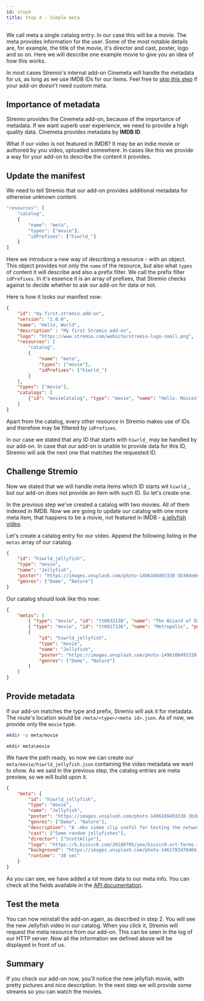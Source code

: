 ```yaml
---
id: step4
title: Step 4 - Simple meta
---
```


We call meta a single catalog entry. In our case this will be a movie. The meta provides information for the user. Some of the most notable details are, for example, the title of the movie, it's director and cast, poster, logo and so on. Here we will describe one example movie to give you an idea of how this works.

In most cases Stremio's internal add-on Cinemeta will handle the metadata for us, as long as we use IMDB IDs for our items. Feel free to [skip this step](/stremio-addon-guide/step5) if your add-on doesn't need custom meta.

Importance of metadata
---

Stremio provides the Cinemeta add-on, because of the importance of metadata. If we want superb user experience, we need to provide a high quality data. Cinemeta provides metadata by **IMDB ID**.

What if our video is not featured in IMDB? It may be an indie movie or authored by you video, uploaded somewhere. In cases like this we provide a way for your add-on to describe the content it provides.

Update the manifest
---

We need to tell Stremio that our add-on provides additional metadata for otherwise unknown content.

```JavaScript
"resources": [
    "catalog",
    {
        "name": "meta",
        "types": ["movie"],
        "idPrefixes": ["hiwrld_"]
    }
]
```

Here we introduce a new way of describing a resource - with an object. This object provides not only the `name` of the resource, but also what `types` of content it will describe and also a prefix filter. We call the prefix filter `idPrefixes`. In it's essence it is an array of prefixes, that Stremio checks against to decide whether to ask our add-on for data or not.

Here is how it looks our manifest now:

```json
{
    "id": "my.first.stremio.add-on",
    "version": "1.0.0",
    "name": "Hello, World",
    "description" : "My first Stremio add-on",
    "logo": "https://www.stremio.com/website/stremio-logo-small.png",
    "resources": [
        "catalog",
        {
            "name": "meta",
            "types": ["movie"],
            "idPrefixes": ["hiwrld_"]
        }
    ],
    "types": ["movie"],
    "catalogs": [
        {"id": "movieCatalog", "type": "movie", "name": "Hello, Movies"}
    ]
}
```

Apart from the catalog, every other resource in Stremio makes use of IDs and therefore may be filtered by `idPrefixes`.

In our case we stated that any ID that starts with `hiwrld_` may be handled by our add-on. In case that our add-on is unable to provide data for this ID, Stremio will ask the next one that matches the requested ID.

Challenge Stremio
---

Now we stated that we will handle meta items which ID starts wit `hiwrld_`, but our add-on does not provide an item with such ID. So let's create one.

In the previous step we've created a catalog with two movies. All of them indexed in IMDB. Now we are going to update our catalog with one more meta item, that happens to be a movie, not featured in IMDB - [a jellyfish video](http://jell.yfish.us/).

Let's create a catalog entry for our video. Append the following listing in the `metas` array of our catalog.

```json
{
    "id": "hiwrld_jellyfish",
    "type": "movie",
    "name": "Jellyfish",
    "poster": "https://images.unsplash.com/photo-1496108493338-3b30de66f9be",
    "genres": ["Demo", "Nature"]
}
```

Our catalog should look like this now:

```json
{
    "metas": [
        { "type": "movie", "id": "tt0032138", "name": "The Wizard of Oz", "poster": "https://images.metahub.space/poster/medium/tt0032138/img", "genres": ["Adventure", "Family", "Fantasy", "Musical"] },
        { "type": "movie", "id": "tt0017136", "name": "Metropolis", "poster": "https://images.metahub.space/poster/medium/tt0017136/img", "genres": ["Drama", "Sci-Fi"] },
        {
            "id": "hiwrld_jellyfish",
            "type": "movie",
            "name": "Jellyfish",
            "poster": "https://images.unsplash.com/photo-1496108493338-3b30de66f9be",
            "genres": ["Demo", "Nature"]
        }
    ]
}
```

Provide metadata
---

If our add-on matches the type and prefix, Stremio will ask it for metadata. The route's location would be `/meta/<type>/<meta id>.json`. As of now, we provide only the `movie` type.

<!--DOCUSAURUS_CODE_TABS-->
<!--bash-->
```bash
mkdir -p meta/movie
```
<!--cmd-->
```batch
mkdir meta\movie
```
<!--END_DOCUSAURUS_CODE_TABS-->

We have the path ready, so now we can create our `meta/movie/hiwrld_jellyfish.json` containing the video metadata we want to show. As we said in the previous step, the catalog entries are meta preview, so we will build upon it.

```json
{
    "meta": {
        "id": "hiwrld_jellyfish",
        "type": "movie",
        "name": "Jellyfish",
        "poster": "https://images.unsplash.com/photo-1496108493338-3b30de66f9be",
        "genres": ["Demo", "Nature"],
        "description": "A .mkv video clip useful for testing the network streaming and playback performance of media streamers & HTPCs.",
        "cast": ["Some random jellyfishes"],
        "director": ["ScottAllyn"],
        "logo": "https://b.kisscc0.com/20180705/yee/kisscc0-art-forms-in-nature-jellyfish-recapitulation-theor-jellyfish-5b3dcabcb00692.802484341530776252721.png",
        "background": "https://images.unsplash.com/photo-1461783470466-185038239ee3",
        "runtime": "30 sec"
    }
}
```

As you can see, we have added a lot more data to our meta info. You can check all the fields available in the [API documentation](https://github.com/Stremio/stremio-addon-sdk/blob/master/docs/api/responses/meta.md).

Test the meta
---

You can now reinstall the add-on again, as described in step 2. You will see the new Jellyfish video in our catalog. When you click it, Stremio will request the meta resource from our add-on. This can be seen in the log of our HTTP server. Now all the information we defined above will be displayed in front of us.

Summary
---

If you check our add-on now, you'll notice the new jellyfish movie, with pretty pictures and nice description. In the next step we will provide some streams so you can watch the movies.

